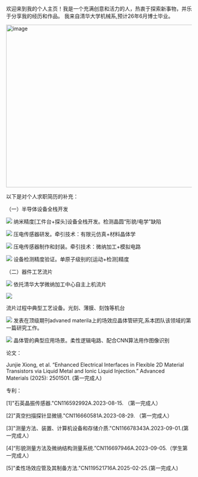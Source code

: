 欢迎来到我的个人主页！我是一个充满创意和活力的人，热衷于探索新事物，并乐于分享我的经历和作品。
我来自清华大学机械系,预计26年6月博士毕业。

<img width="2903" height="441" alt="image" src="https://github.com/user-attachments/assets/6630f5a8-80f0-42de-891a-42ce053e4572" />


以下是对个人求职简历的补充：

（一）半导体设备全栈开发

![](static/image1.jpg)
纳米精度[工件台+探头]设备全栈开发。检测晶圆“形貌/电学”缺陷


![](static/image2.jpg)
压电传感器研发。牵引技术：有限元仿真+材料晶体学


![](static/image3.jpg)
压电传感器制作和封装。牵引技术：微纳加工+模拟电路


![](static/image4.jpg)
设备检测精度验证。单原子级别的[运动+检测]精度


（二）器件工艺流片

![](static/image7.jpg)
依托清华大学微纳加工中心自主上机流片


![](static/image8.jpg)

流片过程中典型工艺设备。光刻、薄膜、刻蚀等机台


![](static/image9.jpg)
发表在顶级期刊advaned materila上的场效应晶体管研究,系本团队该领域的第一篇研究工作。


![](static/image10.jpg)
晶体管的典型应用场景。柔性逻辑电路、配合CNN算法用作图像识别


论文：

Junjie Xiong, et al. “Enhanced Electrical Interfaces in Flexible 2D Material Transistors via Liquid Metal and Ionic Liquid Injection.” Advanced Materials (2025): 2501501. (第一完成人)

专利：

[1]"石英晶振传感器."CN116592992A.2023-08-15. （第一完成人）

[2]"真空扫描探针显微镜."CN116660581A.2023-08-29. （第一完成人）

[3]"测量方法、装置、计算机设备和存储介质."CN116678343A.2023-09-01.(第一完成人）

[4]“形貌测量方法及微纳结构测量系统.”CN116697946A.2023-09-05.（学生第一完成人）

[5]"柔性场效应管及其制备方法."CN119521716A.2025-02-25.(第一完成人)




